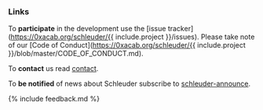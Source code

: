 ### Links

To **participate** in the development use the [issue tracker](https://0xacab.org/schleuder/{{ include.project }}/issues). Please take note of our [Code of Conduct](https://0xacab.org/schleuder/{{ include.project }}/blob/master/CODE_OF_CONDUCT.md).

To **contact** us read [contact](contact.html).

To **be notified** of news about Schleuder subscribe to [schleuder-announce](https://lists.nadir.org/mailman/listinfo/schleuder-announce).

{% include feedback.md %}
